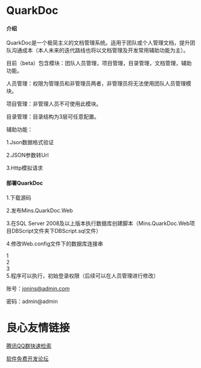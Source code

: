 # QuarkDoc

#### 介绍
QuarkDoc是一个极简主义的文档管理系统。适用于团队或个人管理文档，提升团队沟通成本（本人未来的迭代路线也将以文档管理及开发常用辅助功能为主）。

目前（beta）包含模块：团队人员管理，项目管理，目录管理，文档管理，辅助功能。

人员管理：权限为管理员和非管理员两者，非管理员将无法使用团队人员管理模块。

项目管理：非管理人员不可使用此模块。

目录管理：目录结构为3层可任意配置。

辅助功能：

1.Json数据格式验证

2.JSON参数转Url

3.Http模拟请求


#### 部署QuarkDoc

1.下载源码

2.发布Mins.QuarkDoc.Web

3.在SQL Server 2008及以上版本执行数据库创建脚本（Mins.QuarkDoc.Web项目DBScript文件夹下DBScript.sql文件）

4.修改Web.config文件下的数据库连接串

1    
2      
3    
5.程序可以执行，初始登录权限（后续可以在人员管理进行修改）

账号：jonins@admin.com

密码：admin@admin

 # 良心友情链接

[腾讯QQ群快速检索](http://u.720life.cn/s/8cf73f7c)

[软件免费开发论坛](http://u.720life.cn/s/bbb01dc0)
